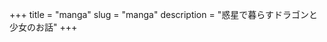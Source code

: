 +++
title = "manga"
slug = "manga"
description = "惑星で暮らすドラゴンと少女のお話"
+++

<link rel="stylesheet" href="/manga/app.css" />
<div id=app></div>
<script src=/manga/chunk-vendors.js></script>
<script src=/manga/app.js></script>
